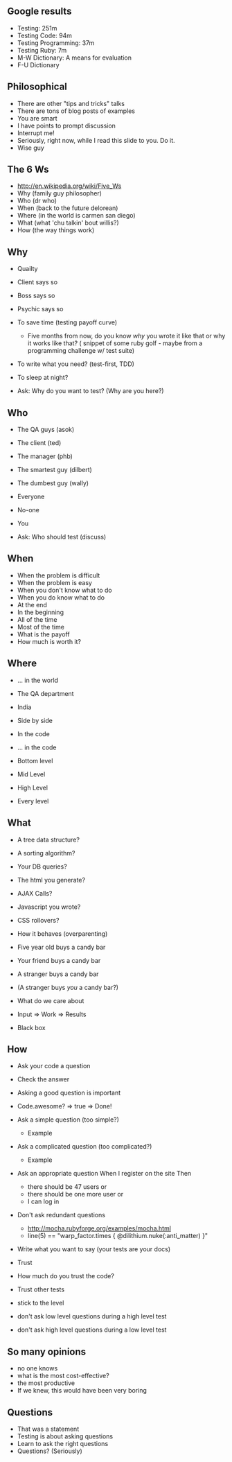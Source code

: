## Google results

* Testing: 251m
* Testing Code: 94m
* Testing Programming: 37m
* Testing Ruby: 7m
* M-W Dictionary: A means for evaluation
* F-U Dictionary

## Philosophical

* There are other "tips and tricks" talks
* There are tons of blog posts of examples
* You are smart
* I have points to prompt discussion
* Interrupt me!
* Seriously, right now, while I read this slide to you. Do it.
* Wise guy

## The 6 Ws

* http://en.wikipedia.org/wiki/Five_Ws
* Why (family guy philosopher) 
* Who (dr who)
* When (back to the future delorean)
* Where (in the world is carmen san diego)
* What (what 'chu talkin' bout willis?)
* How (the way things work)

## Why

* Quailty
* Client says so
* Boss says so
* Psychic says so
* To save time (testing payoff curve)
  * Five months from now, do you know *why* you wrote it like that or why it works like that?
  ( snippet of some ruby golf - maybe from a programming challenge w/ test suite)
* To write what you need? (test-first, TDD)
* To sleep at night?

* Ask: Why do you want to test? (Why are you here?)

## Who

* The QA guys (asok)
* The client (ted)
* The manager (phb)
* The smartest guy (dilbert)
* The dumbest guy (wally)
* Everyone
* No-one
* You

* Ask: Who should test (discuss)

## When

* When the problem is difficult
* When the problem is easy
* When you don't know what to do
* When you do know what to do
* At the end
* In the beginning
* All of the time
* Most of the time
* What is the payoff
* How much is worth it?

## Where

* ... in the world
* The QA department
* India
* Side by side
* In the code

* ... in the code
* Bottom level
* Mid Level
* High Level
* Every level

## What

* A tree data structure?
* A sorting algorithm?
* Your DB queries?
* The html you generate?
* AJAX Calls?
* Javascript you wrote?
* CSS rollovers?

* How it behaves (overparenting)
* Five year old buys a candy bar
* Your friend buys a candy bar
* A stranger buys a candy bar
* (A stranger buys *you* a candy bar?)
* What do we care about
* Input => Work => Results
* Black box

## How

* Ask your code a question
* Check the answer
* Asking a good question is important
* Code.awesome? => true => Done!
* Ask a simple question (too simple?)
    * Example
* Ask a complicated question (too complicated?)
    * Example
* Ask an appropriate question
  When I register on the site
  Then 
    * there should be 47 users
    or
    * there should be one more user
    or
    * I can log in

* Don't ask redundant questions
  * http://mocha.rubyforge.org/examples/mocha.html
  * line(5) == "warp_factor.times { @dilithium.nuke(:anti_matter) }"

* Write what you want to say (your tests are your docs)

* Trust
* How much do you trust the code?
* Trust other tests

* stick to the level
* don't ask low level questions during a high level test
* don't ask high level questions during a low level test

## So many opinions

* no one knows
* what is the most cost-effective?
* the most productive
* If we knew, this would have been very boring

## Questions

* That was a statement
* Testing is about asking questions
* Learn to ask the right questions
* Questions? (Seriously)










